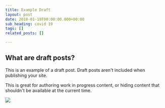 ```yaml
---
title: Example Draft
layout: post
date: 2018-01-19T00:00:00.000+00:00
sub_heading: covid 19
tags: []
related_posts: []

---
```

## What are draft posts?

This is an example of a draft post. Draft posts aren't included when publishing your site.

This is great for authoring work in progress content, or hiding content that shouldn't be available at the current time.

![](/uploads/2018/02/17/building.jpg)
